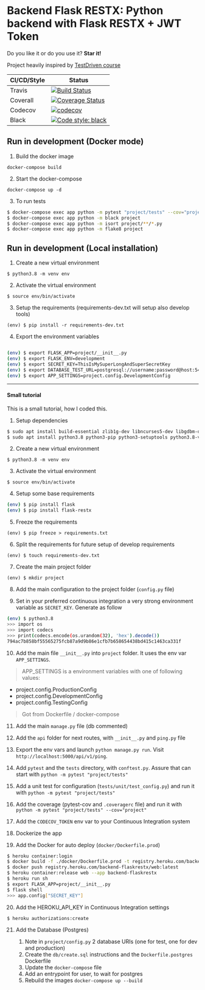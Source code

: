 Backend Flask RESTX: Python backend with Flask RESTX + JWT Token
================================================================

Do you like it or do you use it? **Star it!**

Project heavily inspired by [TestDriven course](https://testdriven.io)

| CI/CD/Style | Status                                                                                                                                          |
|----------|----------------------------------------------------------------------------------------------------------------------------------------------------------------------------------------------------------|
| Travis      | [![Build Status](https://api.travis-ci.com/sineverba/backend-flaskrestx.svg?branch=master)](https://travis-ci.com/sineverba/backend-flaskrestx)                         |
| Coverall    | [![Coverage Status](https://coveralls.io/repos/github/sineverba/backend-flaskrestx/badge.svg?branch=master)](https://coveralls.io/github/sineverba/backend-flaskrestx?branch=master) |
| Codecov     | [![codecov](https://codecov.io/gh/sineverba/backend-flaskrestx/branch/master/graph/badge.svg)](https://codecov.io/gh/sineverba/backend-flaskrestx)                         |
| Black       | [![Code style: black](https://img.shields.io/badge/code%20style-black-000000.svg)](https://github.com/psf/black)                                      |


## Run in development (Docker mode)

1. Build the docker image

`docker-compose build`

2. Start the docker-compose

`docker-compose up -d`

3. To run tests

```bash
$ docker-compose exec app python -m pytest "project/tests" --cov="project" --cov-report="html"
$ docker-compose exec app python -m black project
$ docker-compose exec app python -m isort project/**/*.py
$ docker-compose exec app python -m flake8 project
```

## Run in development (Local installation)

1. Create a new virtual environment

`$ python3.8 -m venv env`

2. Activate the virtual environment

`$ source env/bin/activate`

3. Setup the requirements (requirements-dev.txt will setup also develop tools)

`(env) $ pip install -r requirements-dev.txt`

4. Export the environment variables

``` bash

(env) $ export FLASK_APP=project/__init__.py
(env) $ export FLASK_ENV=development
(env) $ export SECRET_KEY=ThisIsMySuperLongAndSuperSecretKey
(env) $ export DATABASE_TEST_URL=postgresql://username:password@host:5432/database
(env) $ export APP_SETTINGS=project.config.DevelopmentConfig

```

----------------------------------------------------------------------------------------------------------------------


#### Small tutorial

This is a small tutorial, how I coded this.

1. Setup dependencies

``` bash
$ sudo apt install build-essential zlib1g-dev libncurses5-dev libgdbm-dev libnss3-dev libssl-dev libreadline-dev libffi-dev libsqlite3-dev wget
$ sudo apt install python3.8 python3-pip python3-setuptools python3.8-venv -y
```

2. Create a new virtual environment

`$ python3.8 -m venv env`

3. Activate the virtual environment

`$ source env/bin/activate`

4. Setup some base requirements

``` bash
(env) $ pip install flask
(env) $ pip install flask-restx
```

5. Freeze the requirements

`(env) $ pip freeze > requirements.txt`

6. Split the requirements for future setup of develop requirements

`(env) $ touch requirements-dev.txt`

7. Create the main project folder

`(env) $ mkdir project`

8. Add the main configuration to the project folder (`config.py` file)

9. Set in your preferred continuous integration a very strong environment variable as `SECRET_KEY`. Generate as follow

``` bash
(env) $ python3.8
>>> import os
>>> import codecs
>>> print(codecs.encode(os.urandom(32), 'hex').decode())
794ac7b858bf55565275fcb87a9d9b86e1cfb7b658654438bd415c1463ca331f
```

10. Add the main file `__init__.py` into `project` folder. It uses the env var `APP_SETTINGS`.

> APP_SETTINGS is a environment variables with one of following values:
  - project.config.ProductionConfig
  - project.config.DevelopmentConfig
  - project.config.TestingConfig

> Got from Dockerfile / docker-compose

11. Add the main `manage.py` file (db commented)

12. Add the `api` folder for next routes, with `__init__.py` and `ping.py` file

13. Export the env vars and launch `python manage.py run`. Visit `http://localhost:5000/api/v1/ping`.

14. Add `pytest` and the `tests` directory, with `conftest.py`. Assure that can start with `python -m pytest "project/tests"`

15. Add a unit test for configuration (`tests/unit/test_config.py`) and run it with `python -m pytest "project/tests"`

16. Add the coverage (pytest-cov and `.coveragerc` file) and run it with `python -m pytest "project/tests" --cov="project"`

17. Add the `CODECOV_TOKEN` env var to your Continuous Integration system

18. Dockerize the app

19. Add the Docker for auto deploy (`docker/Dockerfile.prod`)

``` bash
$ heroku container:login
$ docker build -f ./docker/Dockerfile.prod -t registry.heroku.com/backend-flaskrestx/web .
$ docker push registry.heroku.com/backend-flaskrestx/web:latest
$ heroku container:release web --app backend-flaskrestx
$ heroku run sh
$ export FLASK_APP=project/__init__.py
$ flask shell
>>> app.config["SECRET_KEY"]
```

20. Add the HEROKU_API_KEY in Continuous Integration settings

``` bash
$ heroku authorizations:create
```

21. Add the Database (Postgres)

    1. Note in `project/config.py` 2 database URIs (one for test, one for dev and production)
    2. Create the `db/create.sql` instructions and the `Dockerfile.postgres` Dockerfile
    3. Update the `docker-compose` file
    4. Add an entrypoint for user, to wait for postgres
    5. Rebuild the images `docker-compose up --build`
